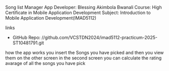 Song list Manager App
Developer: Blessing Akimbola Bwanali
Course: High Certificate in Mobile Application Development
Subject: Introduction to Mobile Application Development(IMAD5112)

links
* GitHub Repo: //github.com/VCSTDN2024/imad5112-practicum-2025-ST10481791.git


how the app works 
you insert the Songs you have picked and then you view them on the other screen in the second screen you can calculate the rating avarage of all the songs you have pick
